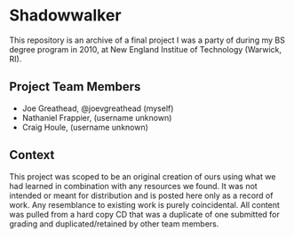 # Shadowwalker

This repository is an archive of a final project I was a party of during my BS degree program in 2010, at New England Institue of Technology (Warwick, RI).

## Project Team Members

- Joe Greathead, @joevgreathead (myself)
- Nathaniel Frappier, (username unknown)
- Craig Houle, (username unknown)

## Context

This project was scoped to be an original creation of ours using what we had learned in combination with any resources we found. It was not intended or meant for distribution and is posted here only as a record of work. Any resemblance to existing work is purely coincidental. All content was pulled from a hard copy CD that was a duplicate of one submitted for grading and duplicated/retained by other team members.
